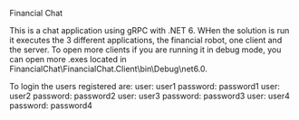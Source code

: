 Financial Chat 

This is a chat application using gRPC with .NET 6.
WHen the solution is run it executes the 3 different applications, the financial robot, one client and the server.
To open more clients if you are running it in debug mode, you can open more .exes located in FinancialChat\FinancialChat.Client\bin\Debug\net6.0.

To login the users registered are:
user: user1 password: password1
user: user2 password: password2
user: user3 password: password3
user: user4 password: password4
